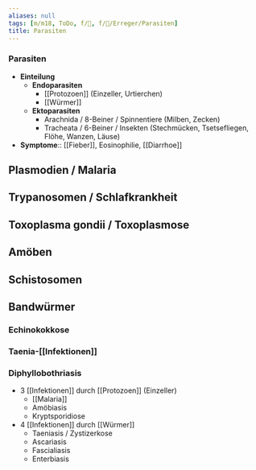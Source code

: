 ```yaml
---
aliases: null
tags: [m/m18, ToDo, f/🦠, f/🦠/Erreger/Parasiten]
title: Parasiten
---
```

### Parasiten
- **Einteilung**
	- **Endoparasiten**
		- [[Protozoen]] (Einzeller, Urtierchen)
		- [[Würmer]]
	- **Ektoparasiten**
		- Arachnida / 8-Beiner / Spinnentiere (Milben, Zecken)
		- Tracheata / 6-Beiner / Insekten (Stechmücken, Tsetsefliegen, Flöhe, Wanzen, Läuse)
- **Symptome**:: [[Fieber]], Eosinophilie, [[Diarrhoe]]


## Plasmodien / Malaria

## Trypanosomen / Schlafkrankheit

## Toxoplasma gondii / Toxoplasmose

## Amöben

## Schistosomen

## Bandwürmer
### Echinokokkose
### Taenia-[[Infektionen]]
### Diphyllobothriasis

- 3 [[Infektionen]] durch [[Protozoen]] (Einzeller)
	- [[Malaria]]
	- Amöbiasis
	- Kryptsporidiose
- 4 [[Infektionen]] durch [[Würmer]]
	- Taeniasis / Zystizerkose
	- Ascariasis
	- Fascialiasis
	- Enterbiasis